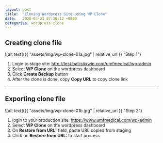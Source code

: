 ```yaml
---
layout: post
title:  "Cloning Wordpress Site using WP Clone"
date:   2020-03-31 07:36:12 +0800
categories: wordpress clone
---
```

 
 
 ## Creating clone file
 
 ![alt text]({{ "assets/img/wp-clone-01a.jpg" | relative_url }} "Step 1")
 
 1. Login to stage site: http://test.ballistixwip.com/umfmedical/wp-admin
 1. Select **WP Clone** on the wordpress dashboard
 1. Click **Create Backup** button
 1. After the clone is done, copy **Copy URL** to copy clone link
 
 ----
 
 ## Exporting clone file
 
 ![alt text]({{ "assets/img/wp-clone-01b.jpg" | relative_url }} "Step 2")
 
 1. login to your production site: https://www.umfmedical.com/wp-admin
 1. Select **WP Clone** on the wordpress dashboard
 1. On **Restore from URL:** field, paste URL copied from staging
 1. Click on **Restore from URL:** to start process
